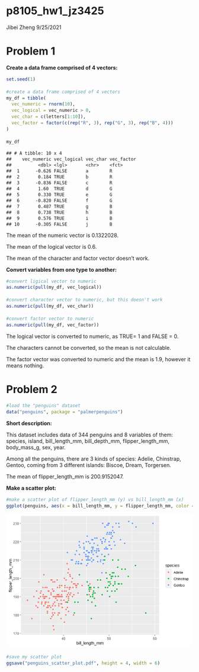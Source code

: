 p8105\_hw1\_jz3425
================
Jibei Zheng
9/25/2021

# Problem 1

**Create a data frame comprised of 4 vectors:**

``` r
set.seed(1)

#create a data frame comprised of 4 vectors
my_df = tibble(
  vec_numeric = rnorm(10),
  vec_logical = vec_numeric > 0,
  vec_char = c(letters[1:10]),
  vec_factor = factor(c(rep("R", 3), rep("G", 3), rep("B", 4)))
)

my_df
```

    ## # A tibble: 10 x 4
    ##    vec_numeric vec_logical vec_char vec_factor
    ##          <dbl> <lgl>       <chr>    <fct>     
    ##  1      -0.626 FALSE       a        R         
    ##  2       0.184 TRUE        b        R         
    ##  3      -0.836 FALSE       c        R         
    ##  4       1.60  TRUE        d        G         
    ##  5       0.330 TRUE        e        G         
    ##  6      -0.820 FALSE       f        G         
    ##  7       0.487 TRUE        g        B         
    ##  8       0.738 TRUE        h        B         
    ##  9       0.576 TRUE        i        B         
    ## 10      -0.305 FALSE       j        B

The mean of the numeric vector is 0.1322028.

The mean of the logical vector is 0.6.

The mean of the character and factor vector doesn’t work.

**Convert variables from one type to another:**

``` r
#convert ligical vector to numeric
as.numeric(pull(my_df, vec_logical))

#convert character vector to numeric, but this doesn't work
as.numeric(pull(my_df, vec_char))

#convert factor vector to numeric
as.numeric(pull(my_df, vec_factor))
```

The logical vector is converted to numeric, as TRUE= 1 and FALSE = 0.

The characters cannot be converted, so the mean is not calculable.

The factor vector was converted to numeric and the mean is 1.9, however
it means nothing.

# Problem 2

``` r
#load the "penguins" dataset
data("penguins", package = "palmerpenguins")
```

**Short description:**

This dataset includes data of 344 penguins and 8 variables of them:
species, island, bill\_length\_mm, bill\_depth\_mm, flipper\_length\_mm,
body\_mass\_g, sex, year.

Among all the penguins, there are 3 kinds of species: Adelie, Chinstrap,
Gentoo, coming from 3 different islands: Biscoe, Dream, Torgersen.

The mean of flipper\_length\_mm is 200.9152047.

**Make a scatter plot:**

``` r
#make a scatter plot of flipper_length_mm (y) vs bill_length_mm (x)
ggplot(penguins, aes(x = bill_length_mm, y = flipper_length_mm, color = species)) + geom_point()
```

![](p8105_hw1_jz3425_files/figure-gfm/scatter_plot-1.png)<!-- -->

``` r
#save my scatter plot
ggsave("penguins_scatter_plot.pdf", height = 4, width = 6)
```
